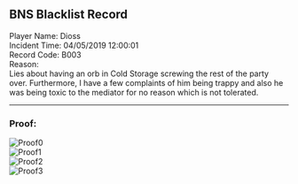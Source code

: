 ## BNS Blacklist Record
Player Name: Dioss    
Incident Time: 04/05/2019 12:00:01    
Record Code: B003     
Reason:  
Lies about having an orb in Cold Storage screwing the rest of the party over. Furthermore, I have a few complaints of him being trappy and also he was being toxic to the mediator for no reason which is not tolerated.  

----
### Proof:
![Proof0](https://cdn.discordapp.com/attachments/557667837817257994/563451180026429444/wP1rDYgAAAABJRU5ErkJggg.png "Proof0")  
![Proof1](https://cdn.discordapp.com/attachments/557667837817257994/563451162859143198/v8pSPW38Z1qDAAAAABJRU5ErkJggg.png "Proof1")  
![Proof2](https://cdn.discordapp.com/attachments/557667837817257994/563451132136128522/VDirEIsAAAAASUVORK5CYII.png "Proof2")  
![Proof3](https://cdn.discordapp.com/attachments/557667837817257994/563451147235622922/wPsWnPoNdyCQAAAABJRU5ErkJggg.png "Proof3")  
  

